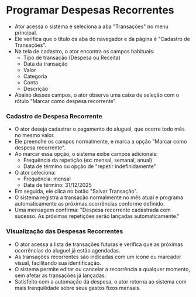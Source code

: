 # Programar Despesas Recorrentes

- Ator acessa o sistema e seleciona a aba "Transações" no menu principal.
- Ele verifica que o título da aba do navegador e da página é "Cadastro de Transações".
- Na tela de cadastro, o ator encontra os campos habituais:
    - Tipo de transação (Despesa ou Receita)
    - Data da transação
    - Valor
    - Categoria
    - Conta
    - Descrição
- Abaixo desses campos, o ator observa uma caixa de seleção com o rótulo "Marcar como despesa recorrente".

### Cadastro de Despesa Recorrente

- O ator deseja cadastrar o pagamento do aluguel, que ocorre todo mês no mesmo valor.
- Ele preenche os campos normalmente, e marca a opção "Marcar como despesa recorrente".
- Ao marcar essa opção, o sistema exibe campos adicionais:
    - Frequência da repetição (ex: mensal, semanal, anual)
    - Data de término ou opção de "repetir indefinidamente"
- O ator seleciona:
    - Frequência: mensal
    - Data de término: 31/12/2025
- Em seguida, ele clica no botão "Salvar Transação".
- O sistema registra a transação normalmente no mês atual e programa automaticamente as próximas ocorrências conforme definido.
- Uma mensagem confirma: "Despesa recorrente cadastrada com sucesso. As próximas repetições serão lançadas automaticamente."

### Visualização das Despesas Recorrentes

- O ator acessa a lista de transações futuras e verifica que as próximas ocorrências do aluguel já estão agendadas.
- As transações recorrentes são indicadas com um ícone ou marcador visual, facilitando sua identificação.
- O sistema permite editar ou cancelar a recorrência a qualquer momento, sem afetar as transações já lançadas.
- Satisfeito com a automação da despesa, o ator retorna ao sistema com mais tranquilidade sobre seus gastos fixos mensais.